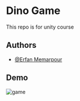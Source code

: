 
# Dino Game

This repo is for unity course


## Authors

- [@Erfan Memarpour](https://www.github.com/ErfanMelon)


## Demo

![game](https://raw.githubusercontent.com/ErfanMelon/Dino-Game/Inventory-AdvanceUI/demo.gif)
